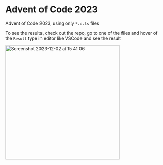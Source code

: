 # Advent of Code 2023

Advent of Code 2023, using only `*.d.ts` files

To see the results, check out the repo, go to one of the files and hover of the `Result` type in editor like VSCode and see the result


<img width="362" alt="Screenshot 2023-12-02 at 15 41 06" src="https://github.com/JohnDevitt/AdventOfCode2023/assets/7629869/8f427b50-906d-4683-9905-0a0aec9cf9fd">
